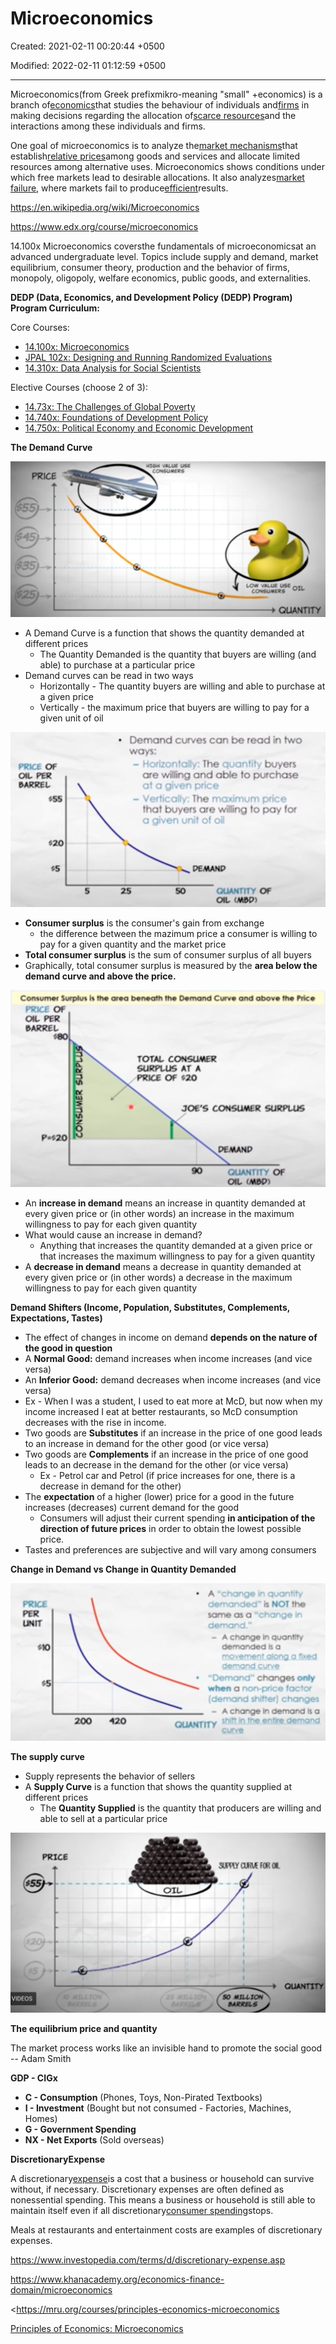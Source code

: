 # Microeconomics

Created: 2021-02-11 00:20:44 +0500

Modified: 2022-02-11 01:12:59 +0500

---

Microeconomics(from Greek prefixmikro-meaning "small" +economics) is a branch of[economics](https://en.wikipedia.org/wiki/Economics)that studies the behaviour of individuals and[firms](https://en.wikipedia.org/wiki/Theory_of_the_firm) in making decisions regarding the allocation of[scarce resources](https://en.wikipedia.org/wiki/Scarcity)and the interactions among these individuals and firms.



One goal of microeconomics is to analyze the[market mechanisms](https://en.wikipedia.org/wiki/Market_mechanism)that establish[relative prices](https://en.wikipedia.org/wiki/Relative_price)among goods and services and allocate limited resources among alternative uses. Microeconomics shows conditions under which free markets lead to desirable allocations. It also analyzes[market failure](https://en.wikipedia.org/wiki/Market_failure), where markets fail to produce[efficient](https://en.wikipedia.org/wiki/Financial_market_efficiency)results.



<https://en.wikipedia.org/wiki/Microeconomics>



<https://www.edx.org/course/microeconomics>



14.100x Microeconomics coversthe fundamentals of microeconomicsat an advanced undergraduate level. Topics include supply and demand, market equilibrium, consumer theory, production and the behavior of firms, monopoly, oligopoly, welfare economics, public goods, and externalities.



**DEDP (Data, Economics, and Development Policy (DEDP) Program) Program Curriculum:**

Core Courses:
-   [14.100x: Microeconomics](https://www.edx.org/course/microeconomics-0)
-   [JPAL 102x: Designing and Running Randomized Evaluations](https://www.edx.org/course/foundations-of-development-policy-0)
-   [14.310x: Data Analysis for Social Scientists](https://www.edx.org/course/data-analysis-for-social-scientists-0)



Elective Courses (choose 2 of 3):
-   [14.73x: The Challenges of Global Poverty](https://www.edx.org/course/the-challenges-of-global-poverty-0)
-   [14.740x: Foundations of Development Policy](https://www.edx.org/course/foundations-of-development-policy-0)
-   [14.750x: Political Economy and Economic Development](https://www.edx.org/course/political-economy-and-economic-development-2)



**The Demand Curve**

![CONSUMCRS PRICE vow VAL.uc use CONSUVERS QUANTITY ](media/Mental-Models_Microeconomics-image1.png)
-   A Demand Curve is a function that shows the quantity demanded at different prices
    -   The Quantity Demanded is the quantity that buyers are willing (and able) to purchase at a particular price
-   Demand curves can be read in two ways
    -   Horizontally - The quantity buyers are willing and able to purchase at a given price
    -   Vertically - the maximum price that buyers are willing to pay for a given unit of oil

![PRICE OF OIL PER BARREL 420 $5 5 Demand corves can be read in two ways: --- Horizontally: The quantity buyers are willing and able to purchase at a given price --- Vertically: The maximum price that buyers are wüing to pay for a given unit of oil PEN.ANP QUANTITY OF OIL (MbP) ](media/Mental-Models_Microeconomics-image2.png)
-   **Consumer surplus** is the consumer's gain from exchange
    -   the difference between the mazimum price a consumer is willing to pay for a given quantity and the market price
-   **Total consumer surplus** is the sum of consumer surplus of all buyers
-   Graphically, total consumer surplus is measured by the **area below the demand curve and above the price.**



![( 40W ) 10 」 0 ス NVT)O OZ$•d 'JME 5 仁 印 と お つ S を 0 OZ 釭 の 一 ~ フ P101 13 と VO お 10 ヨ 0 ヨ ・ 翆 ・ 場 ・ ••€oqo POO ・ A 新 つ 一 ・ 0 ・ 場 0 ・ リ ・ q 0 ・ ・ Ⅷ 当 新 ル 、 uo つ ](media/Mental-Models_Microeconomics-image3.png)
-   An **increase in demand** means an increase in quantity demanded at every given price or (in other words) an increase in the maximum willingness to pay for each given quantity
-   What would cause an increase in demand?
    -   Anything that increases the quantity demanded at a given price or that increases the maximum willingness to pay for a given quantity
-   A **decrease in demand** means a decrease in quantity demanded at every given price or (in other words) a decrease in the maximum willingness to pay for each given quantity



**Demand Shifters (Income, Population, Substitutes, Complements, Expectations, Tastes)**
-   The effect of changes in income on demand **depends on the nature of the good in question**
-   A **Normal Good:** demand increases when income increases (and vice versa)
-   An **Inferior Good:** demand decreases when income increases (and vice versa)
-   Ex - When I was a student, I used to eat more at McD, but now when my income increased I eat at better restaurants, so McD consumption decreases with the rise in income.
-   Two goods are **Substitutes** if an increase in the price of one good leads to an increase in demand for the other good (or vice versa)
-   Two goods are **Complements** if an increase in the price of one good leads to an decrease in the demand for the other (or vice versa)
    -   Ex - Petrol car and Petrol (if price increases for one, there is a decrease in demand for the other)
-   The **expectation** of a higher (lower) price for a good in the future increases (decreases) current demand for the good
    -   Consumers will adjust their current spending **in anticipation of the direction of future prices** in order to obtain the lowest possible price.
-   Tastes and preferences are subjective and will vary among consumers



**Change in Demand vs Change in Quantity Demanded**

![PRICE PER UNIT $5 200 420 A "change in quontitv • demanded" is NOT tho sarne as a "charge in demand." A in quantity demanded a movement o curve • "Demand" changes onty when a non.pnco fac'ot (demand shifter) changes A charge in demand is a in cnhrc ccmord QUANTITY ](media/Mental-Models_Microeconomics-image4.png)



**The supply curve**
-   Supply represents the behavior of sellers
-   A **Supply Curve** is a function that shows the quantity supplied at different prices
    -   The **Quantity Supplied** is the quantity that producers are willing and able to sell at a particular price

![PR1ce 555 VİDEOS QUANTITY PARRLS ](media/Mental-Models_Microeconomics-image5.png)



**The equilibrium price and quantity**

The market process works like an invisible hand to promote the social good -- Adam Smith



**GDP - CIGx**
-   **C - Consumption** (Phones, Toys, Non-Pirated Textbooks)
-   **I - Investment** (Bought but not consumed - Factories, Machines, Homes)
-   **G - Government Spending**
-   **NX - Net Exports** (Sold overseas)



**DiscretionaryExpense**

A discretionary[expense](https://www.investopedia.com/terms/e/expense.asp)is a cost that a business or household can survive without, if necessary. Discretionary expenses are often defined as nonessential spending. This means a business or household is still able to maintain itself even if all discretionary[consumer spending](https://www.investopedia.com/terms/c/consumer-spending.asp)stops.



Meals at restaurants and entertainment costs are examples of discretionary expenses.

<https://www.investopedia.com/terms/d/discretionary-expense.asp>



<https://www.khanacademy.org/economics-finance-domain/microeconomics>

<https://mru.org/courses/principles-economics-microeconomics

[Principles of Economics: Microeconomics](https://www.youtube.com/playlist?list=PL-uRhZ_p-BM4XnKSe3BJa23-XKJs_k4KY)





